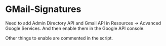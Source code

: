 # GMail-Signatures
Need to add Admin Directory API and Gmail API in Resources -> Advanced Google Services.
And then enable them in the Google API console.

Other things to enable are commented in the script.
